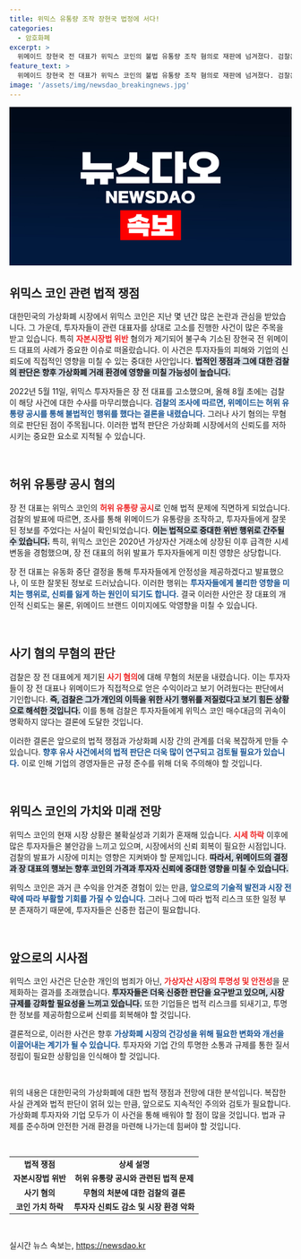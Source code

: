 ```yaml
---
title: 위믹스 유통량 조작 장현국 법정에 서다!
categories:
  - 암호화폐
excerpt: >
  위메이드 장현국 전 대표가 위믹스 코인의 불법 유통량 조작 혐의로 재판에 넘겨졌다. 검찰은 사기 혐의는 무혐의로 판단했지만, 투자자들의 불만은 여전하다. 코인 유동화 중단 선언의 진실은 무엇인가? 클릭해서 확인해보세요!
feature_text: >
  위메이드 장현국 전 대표가 위믹스 코인의 불법 유통량 조작 혐의로 재판에 넘겨졌다. 검찰은 사기 혐의는 무혐의로 판단했지만, 투자자들의 불만은 여전하다. 코인 유동화 중단 선언의 진실은 무엇인가? 클릭해서 확인해보세요!
image: '/assets/img/newsdao_breakingnews.jpg'
---
```


<p><img src="/assets/img/newsdao_breakingnews.jpg" alt="ranknews 속보" /></p>

<h2 data-ke-size="size26">위믹스 코인 관련 법적 쟁점</h2>

<p data-ke-size="size16">대한민국의 가상화폐 시장에서 위믹스 코인은 지난 몇 년간 많은 논란과 관심을 받았습니다. 그 가운데, 투자자들이 관련 대표자를 상대로 고소를 진행한 사건이 많은 주목을 받고 있습니다. 특히 <b><span style="color: #ee2323;">자본시장법 위반</span></b> 혐의가 제기되어 불구속 기소된 장현국 전 위메이드 대표의 사례가 중요한 이슈로 떠올랐습니다. 이 사건은 투자자들의 피해와 기업의 신뢰도에 직접적인 영향을 미칠 수 있는 중대한 사안입니다. <b><span style="background-color: #21538527;">법적인 쟁점과 그에 대한 검찰의 판단은 향후 가상화폐 거래 환경에 영향을 미칠 가능성이 높습니다.</span></b></p>

<p data-ke-size="size16">2022년 5월 11일, 위믹스 투자자들은 장 전 대표를 고소했으며, 올해 8월 초에는 검찰이 해당 사건에 대한 수사를 마무리했습니다. <b><span style="color: #1a5490;">검찰의 조사에 따르면, 위메이드는 허위 유통량 공시를 통해 불법적인 행위를 했다는 결론을 내렸습니다.</span></b> 그러나 사기 혐의는 무혐의로 판단된 점이 주목됩니다. 이러한 법적 판단은 가상화폐 시장에서의 신뢰도를 저하시키는 중요한 요소로 지적될 수 있습니다.</p>

<p data-ke-size="size16">&nbsp;</p>

<h2 data-ke-size="size26">허위 유통량 공시 혐의</h2>

<p data-ke-size="size16">장 전 대표는 위믹스 코인의 <b><span style="color: #ee2323;">허위 유통량 공시</span></b>로 인해 법적 문제에 직면하게 되었습니다. 검찰의 발표에 따르면, 조사를 통해 위메이드가 유통량을 조작하고, 투자자들에게 잘못된 정보를 주었다는 사실이 확인되었습니다. <b><span style="background-color: #21538527;">이는 법적으로 중대한 위반 행위로 간주될 수 있습니다.</span></b> 특히, 위믹스 코인은 2020년 가상자산 거래소에 상장된 이후 급격한 시세 변동을 경험했으며, 장 전 대표의 허위 발표가 투자자들에게 미친 영향은 상당합니다.</p>

<p data-ke-size="size16">장 전 대표는 유동화 중단 결정을 통해 투자자들에게 안정성을 제공하겠다고 발표했으나, 이 또한 잘못된 정보로 드러났습니다. 이러한 행위는 <b><span style="color: #1a5490;">투자자들에게 불리한 영향을 미치는 행위로, 신뢰를 잃게 하는 원인이 되기도 합니다.</span></b> 결국 이러한 사안은 장 대표의 개인적 신뢰도는 물론, 위메이드 브랜드 이미지에도 악영향을 미칠 수 있습니다.</p>

<p data-ke-size="size16">&nbsp;</p>

<h2 data-ke-size="size26">사기 혐의 무혐의 판단</h2>

<p data-ke-size="size16">검찰은 장 전 대표에게 제기된 <b><span style="color: #ee2323;">사기 혐의</span></b>에 대해 무혐의 처분을 내렸습니다. 이는 투자자들이 장 전 대표나 위메이드가 직접적으로 얻은 수익이라고 보기 어려웠다는 판단에서 기인합니다. <b><span style="background-color: #21538527;">즉, 검찰은 그가 개인의 이득을 위한 사기 행위를 저질렀다고 보기 힘든 상황으로 해석한 것입니다.</span></b> 이를 통해 검찰은 투자자들에게 위믹스 코인 매수대금의 귀속이 명확하지 않다는 결론에 도달한 것입니다.</p>

<p data-ke-size="size16">이러한 결론은 앞으로의 법적 쟁점과 가상화폐 시장 간의 관계를 더욱 복잡하게 만들 수 있습니다. <b><span style="color: #1a5490;">향후 유사 사건에서의 법적 판단은 더욱 많이 연구되고 검토될 필요가 있습니다.</span></b> 이로 인해 기업의 경영자들은 규정 준수를 위해 더욱 주의해야 할 것입니다.</p>

<p data-ke-size="size16">&nbsp;</p>

<h2 data-ke-size="size26">위믹스 코인의 가치와 미래 전망</h2>

<p data-ke-size="size16">위믹스 코인의 현재 시장 상황은 불확실성과 기회가 혼재해 있습니다. <b><span style="color: #ee2323;">시세 하락</span></b> 이후에 많은 투자자들은 불안감을 느끼고 있으며, 시장에서의 신뢰 회복이 필요한 시점입니다. 검찰의 발표가 시장에 미치는 영향은 지켜봐야 할 문제입니다. <b><span style="background-color: #21538527;">따라서, 위메이드의 결정과 장 대표의 행보는 향후 코인의 가격과 투자자 신뢰에 중대한 영향을 미칠 수 있습니다.</span></b></p>

<p data-ke-size="size16">위믹스 코인은 과거 큰 수익을 안겨준 경험이 있는 만큼, <b><span style="color: #1a5490;">앞으로의 기술적 발전과 시장 전략에 따라 부활할 기회를 가질 수 있습니다.</span></b> 그러나 그에 따라 법적 리스크 또한 일정 부분 존재하기 때문에, 투자자들은 신중한 접근이 필요합니다.</p>

<p data-ke-size="size16">&nbsp;</p>

<h2 data-ke-size="size26">앞으로의 시사점</h2>

<p data-ke-size="size16">위믹스 코인 사건은 단순한 개인의 범죄가 아닌, <b><span style="color: #ee2323;">가상자산 시장의 투명성 및 안전성</span></b>을 문제화하는 결과를 초래했습니다. <b><span style="background-color: #21538527;">투자자들은 더욱 신중한 판단을 요구받고 있으며, 시장 규제를 강화할 필요성을 느끼고 있습니다.</span></b> 또한 기업들은 법적 리스크를 되새기고, 투명한 정보를 제공하함으로써 신뢰를 회복해야 할 것입니다.</p>

<p data-ke-size="size16">결론적으로, 이러한 사건은 향후 <b><span style="color: #1a5490;">가상화폐 시장의 건강성을 위해 필요한 변화와 개선을 이끌어내는 계기가 될 수 있습니다.</span></b> 투자자와 기업 간의 투명한 소통과 규제를 통한 질서 정립이 필요한 상황임을 인식해야 할 것입니다.</p>

<p data-ke-size="size16">&nbsp;</p>

<p data-ke-size="size16">위의 내용은 대한민국의 가상화폐에 대한 법적 쟁점과 전망에 대한 분석입니다. 복잡한 사실 관계와 법적 판단이 얽혀 있는 만큼, 앞으로도 지속적인 주의와 검토가 필요합니다. 가상화폐 투자자와 기업 모두가 이 사건을 통해 배워야 할 점이 많을 것입니다. 법과 규제를 준수하며 안전한 거래 환경을 마련해 나가는데 힘써야 할 것입니다.</p>

<p data-ke-size="size16">&nbsp;</p>

<table style="width: 100%; text-align: center;">
<tr>
<td style="text-align: center; height: 17px;"><b>법적 쟁점</b></td>
<td style="text-align: center; height: 17px;"><b>상세 설명</b></td>
</tr>
<tr>
<td style="text-align: center; height: 17px;"><b>자본시장법 위반</b></td>
<td style="text-align: center; height: 17px;"><b>허위 유통량 공시와 관련된 법적 문제</b></td>
</tr>
<tr>
<td style="text-align: center; height: 17px;"><b>사기 혐의</b></td>
<td style="text-align: center; height: 17px;"><b>무혐의 처분에 대한 검찰의 결론</b></td>
</tr>
<tr>
<td style="text-align: center; height: 17px;"><b>코인 가치 하락</b></td>
<td style="text-align: center; height: 17px;"><b>투자자 신뢰도 감소 및 시장 환경 악화</b></td>
</tr>
</table>

<p data-ke-size="size16">&nbsp;</p>
실시간 뉴스 속보는, <a href="https://newsdao.kr" rel="dofollow">https://newsdao.kr</a>


